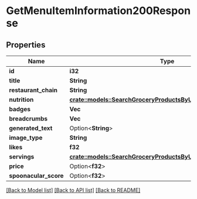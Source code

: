 # GetMenuItemInformation200Response

## Properties

Name | Type | Description | Notes
------------ | ------------- | ------------- | -------------
**id** | **i32** |  | 
**title** | **String** |  | 
**restaurant_chain** | **String** |  | 
**nutrition** | [**crate::models::SearchGroceryProductsByUpc200ResponseNutrition**](searchGroceryProductsByUPC_200_response_nutrition.md) |  | 
**badges** | **Vec<String>** |  | 
**breadcrumbs** | **Vec<String>** |  | 
**generated_text** | Option<**String**> |  | [optional]
**image_type** | **String** |  | 
**likes** | **f32** |  | 
**servings** | [**crate::models::SearchGroceryProductsByUpc200ResponseServings**](searchGroceryProductsByUPC_200_response_servings.md) |  | 
**price** | Option<**f32**> |  | [optional]
**spoonacular_score** | Option<**f32**> |  | [optional]

[[Back to Model list]](../README.md#documentation-for-models) [[Back to API list]](../README.md#documentation-for-api-endpoints) [[Back to README]](../README.md)


